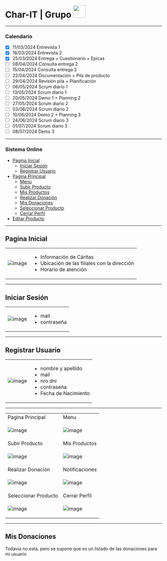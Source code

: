 <h1> Char-IT | Grupo <img src="https://media.giphy.com/media/v1.Y2lkPTc5MGI3NjExOG1ha2Uzbm5oZ2JidXN3bmNraGwzZG51cWNrcjUzeXVoMmVxeHNxYyZlcD12MV9pbnRlcm5hbF9naWZfYnlfaWQmY3Q9cw/72spFopYPj60f9j9RZ/giphy.gif" height="40"/></h1>

---

### Calendario

- [x] 11/03/2024 Entrevista 1
- [x] 18/03/2024 Entrevista 2
- [x] 25/03/2024 Entrega + Cuestionario + Epicas
- [ ] 08/04/2024 Consulta entrega 2
- [ ] 15/04/2024 Consulta entrega 2
- [ ] 22/04/2024 Documentación + Pila de producto
- [ ] 29/04/2024 Revisión pila + Planificación
- [ ] 06/05/2024 Scrum diario 1
- [ ] 13/05/2024 Scrum diario 1
- [ ] 20/05/2024 Demo 1 + Planning 2
- [ ] 27/05/2024 Scrum diario 2
- [ ] 03/06/2024 Scrum diario 2
- [ ] 10/06/2024 Demo 2 + Planning 3
- [ ] 24/06/2024 Scrum diario 3
- [ ] 01/07/2024 Scrum diario 3
- [ ] 08/07/2024 Demo 3

---

### Sistema Online

- [Pagina Inicial](#pagina-inicial)
    - [Iniciar Sesión](#iniciar-sesión)
    - [Registrar Usuario](#registrar-usuario)
- [Pagina Principal](#pagina-inicial)
    - [Menu](#menu)
    - [Subir Producto](#subir-producto)
    - [Mis Productos](#mis-productos)
    - [Realizar Donación](#realizar-donación)
    - [Mis Donaciones](#mis-donaciones)
    - [Seleccionar Producto](#seleccionar-producto)
    - [Cerrar Perfil]()
- [Editar Producto]()

---


## Pagina Inicial

<table><td>

![image](https://github.com/Fabian-Martinez-Rincon/Char-IT/assets/55964635/7c6a9703-eecb-4b3a-9580-7a1ec9df9ecf)
</td>
<td>

- Información de Cáritas
- Ubicación de las filiales con la dirección
- Horario de atención
</td></table>

---

## Iniciar Sesión

<table><td>

![image](https://github.com/Fabian-Martinez-Rincon/Char-IT/assets/55964635/a896e885-61ff-4f6b-9de3-2b77a2dc4684)
</td><td>

- mail
- contraseña
</td></table>


---

## Registrar Usuario

<table><td>

![image](https://github.com/Fabian-Martinez-Rincon/Fabian-Martinez-Rincon/assets/55964635/f5ca4dc9-d243-4cfc-ae84-bf02feabac9a)
</td><td>

- nombre y apellido
- mail
- nro dni
- contraseña
- Fecha de Nacimiento
</td></table>

---

<table>
<tr><td>Pagina Principal</td><td>Menu</td></tr>
<tr><td>

![image](https://github.com/Fabian-Martinez-Rincon/Fabian-Martinez-Rincon/assets/55964635/28468930-1746-4de9-a8dc-e5507238c21d)
</td><td>

![image](https://github.com/Fabian-Martinez-Rincon/Fabian-Martinez-Rincon/assets/55964635/ec46895a-77dd-4bb4-98ff-9c629b64cefb)
</td></tr>
<tr><td>Subir Producto</td><td>Mis Productos</td></tr>
<tr><td>

![image](https://github.com/Fabian-Martinez-Rincon/Fabian-Martinez-Rincon/assets/55964635/e6f9c463-b84f-438d-a5f5-35b023cc7799)
</td><td>

![image](https://github.com/Fabian-Martinez-Rincon/Fabian-Martinez-Rincon/assets/55964635/585df37d-89e8-4c51-be24-e8ff24ebc0fe)
</td></tr>
<tr><td>Realizar Donación</td><td>Notificaciones</td></tr>
<tr><td>

![image](https://github.com/Fabian-Martinez-Rincon/Fabian-Martinez-Rincon/assets/55964635/51ea091e-6ac8-4d53-8a44-585fe37ce264)
</td><td>

![image](https://github.com/Fabian-Martinez-Rincon/Fabian-Martinez-Rincon/assets/55964635/f852506e-e638-43b1-b694-f6ad13878e55)
</td></tr>
<tr><td>Seleccionar Producto</td><td>Cerrar Perfil</td></tr>
<tr><td>

![image](https://github.com/Fabian-Martinez-Rincon/Fabian-Martinez-Rincon/assets/55964635/68e07c86-47ef-482f-9102-3e51bfff7a35)
</td><td>

![image](https://github.com/Fabian-Martinez-Rincon/Fabian-Martinez-Rincon/assets/55964635/09bd8140-7aac-4d85-8245-eebc17761777)
</td></tr>
</table>


---



## Mis Donaciones

Todavia no esta, pero se supone que es un listado de las donaciones para mi usuario
